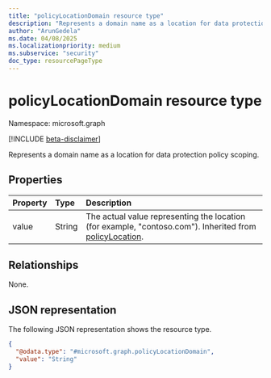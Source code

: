 ```yaml
---
title: "policyLocationDomain resource type"
description: "Represents a domain name as a location for data protection policy scoping."
author: "ArunGedela"
ms.date: 04/08/2025
ms.localizationpriority: medium
ms.subservice: "security"
doc_type: resourcePageType
---
```


# policyLocationDomain resource type

Namespace: microsoft.graph

[!INCLUDE [beta-disclaimer](../../includes/beta-disclaimer.md)]

Represents a domain name as a location for data protection policy scoping.

## Properties

| Property | Type   | Description                                                    |
| :------- | :----- | :------------------------------------------------------------- |
| value    | String | The actual value representing the location (for example, "contoso.com"). Inherited from [policyLocation](../resources/policylocation.md). |

## Relationships

None.

## JSON representation

The following JSON representation shows the resource type.
<!-- {
  "blockType": "resource",
  "@odata.type": "microsoft.graph.policyLocationDomain",
  "baseType": "microsoft.graph.policyLocation",
  "openType": false
}-->
``` json
{
  "@odata.type": "#microsoft.graph.policyLocationDomain",
  "value": "String"
}
```
